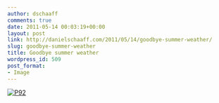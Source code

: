 ```yaml
---
author: dschaaff
comments: true
date: 2011-05-14 00:03:19+00:00
layout: post
link: http://danielschaaff.com/2011/05/14/goodbye-summer-weather/
slug: goodbye-summer-weather
title: Goodbye summer weather
wordpress_id: 509
post_format:
- Image
---
```


[![P92](http://posterous.com/getfile/files.posterous.com/danielschaaff/ngsDrxAowdwvacpnqmHbtedwljsGJBzskctAxoalwxmAvejGoaGfliBohyrt/p92.jpg.scaled500.jpg)](http://posterous.com/getfile/files.posterous.com/danielschaaff/ngsDrxAowdwvacpnqmHbtedwljsGJBzskctAxoalwxmAvejGoaGfliBohyrt/p92.jpg.scaled1000.jpg)
